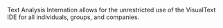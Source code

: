 Text Analysis Internation allows for the unrestricted use of the VisualText IDE for all individuals, groups, and companies.
